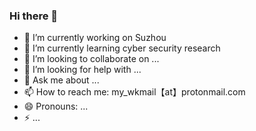 ### Hi there 👋

<!--
**T3st0r-Git/T3st0r-Git** is a ✨ _special_ ✨ repository because its `README.md` (this file) appears on your GitHub profile.

Here are some ideas to get you started:
-->

- 🔭 I’m currently working on Suzhou
- 🌱 I’m currently learning cyber security research
- 👯 I’m looking to collaborate on ...
- 🤔 I’m looking for help with ...
- 💬 Ask me about ...
- 📫 How to reach me: my_wkmail【at】protonmail.com
- 😄 Pronouns: ...
- ⚡ ...
